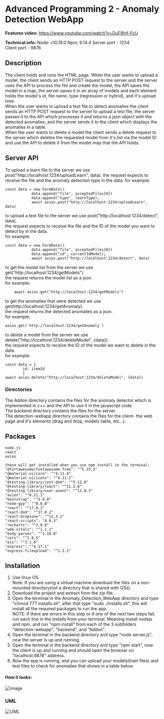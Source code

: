 # Advanced Programming 2 - Anomaly Detection WebApp
**Features video:**
https://www.youtube.com/watch?v=DuF9lnf-FcU

**Technical info:**
Node: v10.19.0
Npm:  6.14.4
Server port - 1234  
Client port - 9876  

## Description
The client holds and runs the HTML page. When the user wants to upload a model, the client sends an HTTP POST request to the server and the server uses the API to process the file and create the model, the API saves the model in a map, the server saves it in an array of models and each element holds the model's id, file name, type (regression or hybrid), and it's upload time.  
When the user wants to upload a test file to detect anomalies the client sends an HTTP POST request to the server to upload a test file, the server passes it to the API which processes it and returns a json object with the detected anomalies, and the server sends it to the client which displays the anomalies in a table.  
When the user wants to delete a model the client sends a delete request to the server which deletes the requested model from it's list via the model ID and use the API to delete it from the model map that the API holds.

## Server API
To upload a learn file to the server we use post("http://localhost:1234/uploadLearn", data).
the request expects to receive the file and the anomaly detection type in the data.
for example:

    const data = new FormData()
                data.append("file", acceptedFiles[0])
                data.append("type", learnType);
                await axios.post("http://localhost:1234/uploadLearn", data)

to upload a test file to the server we use post("http://localhost:1234/detect", data).  
the request expects to receive the file and the ID of the model you want to detect by in the data.  
for example:

    const data = new FormData()
                data.append("file", acceptedFiles[0])
                data.append("id", currentIdModel);
                await axios.post("http://localhost:1234/detect", data)

to get the model list from the server we use get("http://localhost:1234/getModels").  
the request returns the model list as a json.  
for example:

        await axios.get("http://localhost:1234/getModels")

to get the anomalies that were detected we use get(http://localhost:1234/getAnomaly).  
the request returns the detected anomalies as a json.  
for example:

    axios.get(`http://localhost:1234/getAnomaly`)

to delete a model from the server we use delete("http://localhost:1234/deleteModel", {data}).  
the request expects to receive the ID of the model we want to delete in the data.  
for example:

    const data = {
            id: itemId
            }
    await axios.delete("http://localhost:1234/deleteModel", {data})


### Directories
The Addon directory contains the files for the anomaly detector which is implemented in c++ and the API to use it in the javascript code.  
The backend directory contains the files for the server.  
The detection-webapp directory contains the files for the client- the web page and it's elements (drag and drop, models table, etc...).  

## Packages
    node.js
    react
    axios
    
    these will get installed when you use npm install in the terminal:
    "@fortawesome/fontawesome-free": "^5.15.3"
    "@material-ui/core": "^4.11.4"
    "@material-ui/icons": "^4.11.2"
    "@testing-library/jest-dom": "^5.12.0"
    "@testing-library/react": "^11.2.6"
    "@testing-library/user-event": "^12.8.3"
    "axios": "^0.21.1"
    "bootstrap": "^5.0.0"
    "node-gyp": "^8.0.0"
    "react": "^17.0.2"
    "react-dom": "^17.0.2"
    "react-dropzone": "^11.3.2"
    "react-scripts": "4.0.3"
    "recharts": "^2.0.9"
    "web-vitals": "^1.1.1"
    "body-parser": "^1.19.0"
    "cors": "^2.8.5"
    "ejs": "^3.1.6"
    "express": "^4.17.1"
    "express-fileupload": "^1.2.1"
    
## Installation
1. Use linux OS.  
Note: If you are using a virtual machine download the files on a non-mounted directory(not a directory that is shared with OSs).
2. Download the project and extract from the zip file.
3. Open the terminal in the Anomaly_Detection_WebApp directory and type "chmod 777 installs.sh", after that type "sudo ./installs.sh", this will install all the required packages to run the app.  
NOTE: if there are errors in this step or if one of the next two steps fail, run each line in the installs from your terminal. Meaning install nodejs and npm, and run "npm install" from each of the 3 subfolders "detection-webapp", "backend", and "Addon".
4. Open the terminal in the backend directory and type "node server.js", now the server is up and running.
5. Open the terminal in the backend directory and type "npm start", now the client is up and running and should open the browser on "localhost:9876" address.
6. Now the app is running, and you can upload your models(train files) and test files to check for anomalies that shows in a table below.

#### How it looks:
![image](https://user-images.githubusercontent.com/73121058/119548606-0ec25a80-bd9f-11eb-92d2-4ff2c3199909.png)

### UML
![UML](https://user-images.githubusercontent.com/74674979/119004229-0a5d0280-b997-11eb-9251-789066cd3b5a.png)
